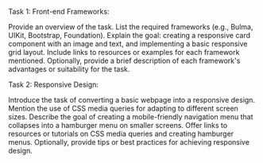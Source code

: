 Task 1: Front-end Frameworks:

Provide an overview of the task.
List the required frameworks (e.g., Bulma, UIKit, Bootstrap, Foundation).
Explain the goal: creating a responsive card component with an image and text, and implementing a basic responsive grid layout.
Include links to resources or examples for each framework mentioned.
Optionally, provide a brief description of each framework's advantages or suitability for the task.

Task 2: Responsive Design:

Introduce the task of converting a basic webpage into a responsive design.
Mention the use of CSS media queries for adapting to different screen sizes.
Describe the goal of creating a mobile-friendly navigation menu that collapses into a hamburger menu on smaller screens.
Offer links to resources or tutorials on CSS media queries and creating hamburger menus.
Optionally, provide tips or best practices for achieving responsive design.
